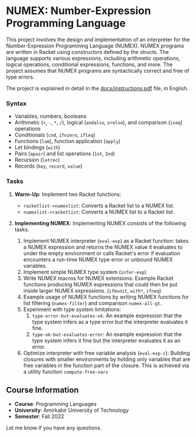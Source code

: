 # NUMEX: Number-Expression Programming Language

This project involves the design and implementation of an interpreter for the Number-Expression Programming Language (NUMEX). NUMEX programs are written in Racket using constructors defined by the structs. The language supports various
expressions, including arithmetic operations, logical operations, conditional expressions, functions, and more. The
project assumes that NUMEX programs are syntactically correct and free of type errors.

The project is explained in detail in the [docs/instructions.pdf](docs/instructions.pdf) file, in English.

### Syntax

- Variables, numbers, booleans
- Arithmetic (`+`, `-`, `*`, `/`), logical (`andalso`, `orelse`), and comparison (`iseq`) operations
- Conditionals (`cnd`, `ifnzero`, `ifleq`)
- Functions (`lam`), function application (`apply`)
- Let bindings (`with`)
- Pairs (`apair`) and list operations (`1st`, `2nd`)
- Recursion (`letrec`)
- Records (`key`, `record`, `value`)

### Tasks

1. **Warm-Up**: Implement two Racket functions:
    - `racketlist->numexlist`: Converts a Racket list to a NUMEX list.
    - `numexlist->racketlist`: Converts a NUMEX list to a Racket list.

2. **Implementing NUMEX**: Implementing NUMEX consists of the following tasks.
    1. Implement NUMEX interpreter (`eval-exp`) as a Racket function: takes a NUMEX expression
       and returns the NUMEX value it evaluates to under the empty environment or calls Racket's error if evaluation
       encounters a run-time NUMEX type error or unbound NUMEX variables.
    2. Implement simple NUMEX type system (`infer-exp`)
    3. Write NUMEX macros for NUMEX extensions: Example Racket functions producing NUMEX expressions that could then
       be put inside larger NUMEX expressions. (`ifmunit`, `with*`, `ifneq`)
    4. Example usage of NUMEX functions by writing NUMEX functions for list filtering (`numex-filter`) and
       comparison `numex-all-gt`.
    5. Experiment with type system limitations:
        1. `type-error-but-evaluates-ok`: An example expression that the type system infers as a type error but the
           interpreter evaluates it fine.
        2. `type-ok-but-evaluates-error`: An example expression that the type system infers it fine but the interpreter
           evaluates it as an error.
    6. Optimize interpreter with free variable analysis (`eval-exp-c`): Building closures with smaller environments by
       holding only variables that are free variables in the function part of the closure. This is achieved via a utility
       function `compute-free-vars`

## Course Information

- **Course**: Programming Languages
- **University**: Amirkabir University of Technology
- **Semester**: Fall 2022

Let me know if you have any questions.
